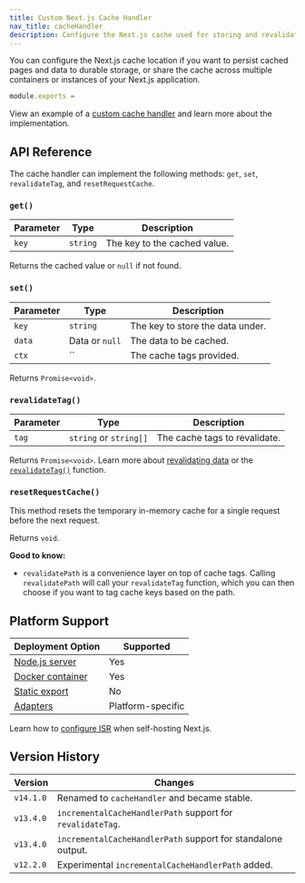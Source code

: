 ```yaml
---
title: Custom Next.js Cache Handler
nav_title: cacheHandler
description: Configure the Next.js cache used for storing and revalidating data to use any external service like Redis, Memcached, or others.
---
```


You can configure the Next.js cache location if you want to persist cached pages and data to durable storage, or share the cache across multiple containers or instances of your Next.js application.

```js filename="next.config.js"
module.exports = 
```

View an example of a [custom cache handler](/docs/app/guides/self-hosting#configuring-caching) and learn more about the implementation.

## API Reference

The cache handler can implement the following methods: `get`, `set`, `revalidateTag`, and `resetRequestCache`.

### `get()`

| Parameter | Type     | Description                  |
| --------- | -------- | ---------------------------- |
| `key`     | `string` | The key to the cached value. |

Returns the cached value or `null` if not found.

### `set()`

| Parameter | Type           | Description                      |
| --------- | -------------- | -------------------------------- |
| `key`     | `string`       | The key to store the data under. |
| `data`    | Data or `null` | The data to be cached.           |
| `ctx`     | `` | The cache tags provided.         |

Returns `Promise<void>`.

### `revalidateTag()`

| Parameter | Type                   | Description                   |
| --------- | ---------------------- | ----------------------------- |
| `tag`     | `string` or `string[]` | The cache tags to revalidate. |

Returns `Promise<void>`. Learn more about [revalidating data](/docs/app/guides/incremental-static-regeneration) or the [`revalidateTag()`](/docs/app/api-reference/functions/revalidateTag) function.

### `resetRequestCache()`

This method resets the temporary in-memory cache for a single request before the next request.

Returns `void`.

**Good to know:**

- `revalidatePath` is a convenience layer on top of cache tags. Calling `revalidatePath` will call your `revalidateTag` function, which you can then choose if you want to tag cache keys based on the path.

## Platform Support

| Deployment Option                                                   | Supported         |
| ------------------------------------------------------------------- | ----------------- |
| [Node.js server](/docs/app/getting-started/deploying#nodejs-server) | Yes               |
| [Docker container](/docs/app/getting-started/deploying#docker)      | Yes               |
| [Static export](/docs/app/getting-started/deploying#static-export)  | No                |
| [Adapters](/docs/app/getting-started/deploying#adapters)            | Platform-specific |

Learn how to [configure ISR](/docs/app/guides/self-hosting#caching-and-isr) when self-hosting Next.js.

## Version History

| Version   | Changes                                                      |
| --------- | ------------------------------------------------------------ |
| `v14.1.0` | Renamed to `cacheHandler` and became stable.                 |
| `v13.4.0` | `incrementalCacheHandlerPath` support for `revalidateTag`.   |
| `v13.4.0` | `incrementalCacheHandlerPath` support for standalone output. |
| `v12.2.0` | Experimental `incrementalCacheHandlerPath` added.            |
